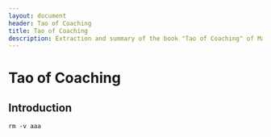 ```yaml
---
layout: document
header: Tao of Coaching
title: Tao of Coaching
description: Extraction and summary of the book "Tao of Coaching" of Max Landsberg
---
```


# Tao of Coaching

## Introduction

    rm -v aaa
